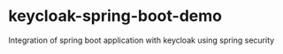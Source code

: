 # keycloak-spring-boot-demo
Integration of spring boot application with keycloak using spring security
